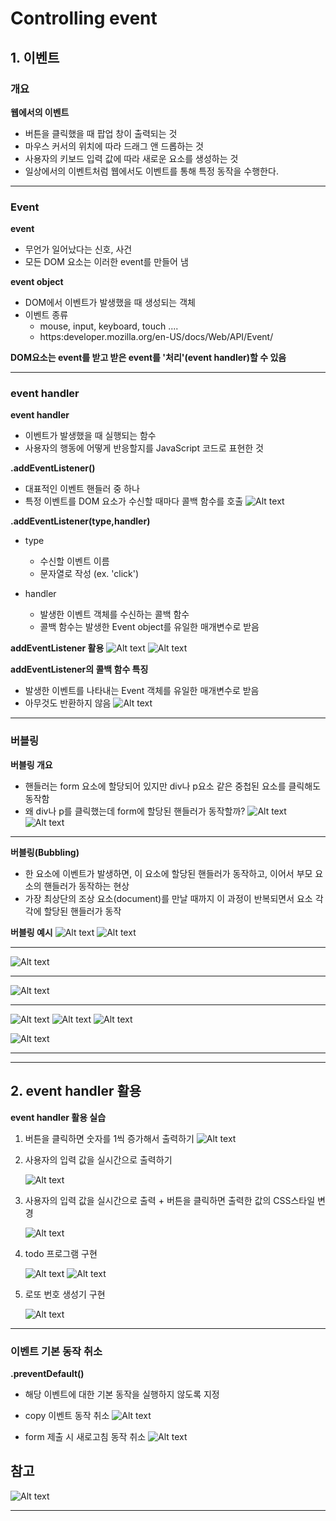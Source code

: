 # Controlling event

## 1. 이벤트

### 개요

**웹에서의 이벤트**

- 버튼을 클릭했을 때 팝업 창이 출력되는 것
- 마우스 커서의 위치에 따라 드래그 앤 드롭하는 것
- 사용자의 키보드 입력 값에 따라 새로운 요소를 생성하는 것
- 일상에서의 이벤트처럼 웹에서도 이벤트를 통해 특정 동작을 수행한다.

<hr>

### Event

**event**

- 무언가 일어났다는 신호, 사건
- 모든 DOM 요소는 이러한 event를 만들어 냄

**event object**

- DOM에서 이벤트가 발생했을 때 생성되는 객체
- 이벤트 종류
  - mouse, input, keyboard, touch ....
  - https:developer.mozilla.org/en-US/docs/Web/API/Event/

**DOM요소는 event를 받고 받은 event를 '처리'(event handler)할 수 있음**

<hr>

### event handler

**event handler**

- 이벤트가 발생했을 때 실행되는 함수
- 사용자의 행동에 어떻게 반응할지를 JavaScript 코드로 표현한 것

**.addEventListener()**

- 대표적인 이벤트 핸들러 중 하나
- 특정 이벤트를 DOM 요소가 수신할 때마다 콜백 함수를 호출 
  ![Alt text](images/image-1.png)

**.addEventListener(type,handler)**

- type
  
  - 수신할 이벤트 이름
  - 문자열로 작성 (ex. 'click')

- handler
  
  - 발생한 이벤트 객체를 수신하는 콜백 함수
  - 콜백 함수는 발생한 Event object를 유일한 매개변수로 받음

**addEventListener 활용**
![Alt text](images/image-2.png)
![Alt text](images/image-3.png)

**addEventListener의 콜백 함수 특징**

- 발생한 이벤트를 나타내는 Event 객체를 유일한 매개변수로 받음
- 아무것도 반환하지 않음
  ![Alt text](images/image-4.png)

<hr>

### 버블링

**버블링 개요**

- 핸들러는 form 요소에 할당되어 있지만 div나 p요소 같은 중첩된 요소를 클릭해도 동작함
- 왜 div나 p를 클릭했는데 form에 할당된 핸들러가 동작할까?
  ![Alt text](images/image-5.png)
  ![Alt text](images/image-6.png)

<hr>

**버블링(Bubbling)**

- 한 요소에 이벤트가 발생하면, 이 요소에 할당된 핸들러가 동작하고, 이어서 부모 요소의 핸들러가 동작하는 현상
- 가장 최상단의 조상 요소(document)를 만날 때까지 이 과정이 반복되면서 요소 각각에 할당된 핸들러가 동작

**버블링 예시**
![Alt text](images/image-7.png)
![Alt text](images/image-8.png)

<hr>

![Alt text](images/image-9.png)

<hr>

![Alt text](images/image-10.png)

<hr>

![Alt text](images/image-11.png)
![Alt text](images/image-12.png)
![Alt text](images/image-13.png)

![Alt text](images/image-14.png)

<hr>
<hr>

## 2. event handler 활용

**event handler 활용 실습**

1. 버튼을 클릭하면 숫자를 1씩 증가해서 출력하기
   ![Alt text](images/image-18.png)

2. 사용자의 입력 값을 실시간으로 출력하기
   
   ![Alt text](images/image-19.png)

3. 사용자의 입력 값을 실시간으로 출력 + 버튼을 클릭하면 출력한 값의 CSS스타일 변경
   
    ![Alt text](images/image-20.png)

4. todo 프로그램 구현
   
    ![Alt text](images/image-21.png)
    ![Alt text](images/image-22.png)

5. 로또 번호 생성기 구현
   
    ![Alt text](images/image-23.png)

<hr>

### 이벤트 기본 동작 취소

**.preventDefault()**

- 해당 이벤트에 대한 기본 동작을 실행하지 않도록 지정

- copy 이벤트 동작 취소
  ![Alt text](images/image-15.png)

- form 제출 시 새로고침 동작 취소
  ![Alt text](images/image-16.png)

## 참고

![Alt text](images/image-17.png)

<hr>